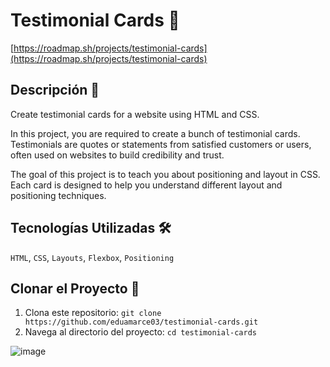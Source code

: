 # Testimonial Cards 🎉

[https://roadmap.sh/projects/testimonial-cards](https://roadmap.sh/projects/testimonial-cards)

## Descripción 📝
Create testimonial cards for a website using HTML and CSS.

In this project, you are required to create a bunch of testimonial cards. Testimonials are quotes or statements from satisfied customers or users, often used on websites to build credibility and trust.

The goal of this project is to teach you about positioning and layout in CSS. Each card is designed to help you understand different layout and positioning techniques.

## Tecnologías Utilizadas 🛠️
`HTML`, `CSS`, `Layouts`, `Flexbox`, `Positioning`

## Clonar el Proyecto 🚀
1. Clona este repositorio: `git clone https://github.com/eduamarce03/testimonial-cards.git`
2. Navega al directorio del proyecto: `cd testimonial-cards`

![image](https://github.com/user-attachments/assets/2dc2b27e-5a42-4b30-a1ea-8f992e753204)

